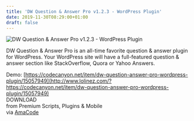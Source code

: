 ```yaml
---
title: 'DW Question & Answer Pro v1.2.3 - WordPress Plugin'
date: 2019-11-30T08:29:00+01:00
draft: false
---
```


![DW Question & Answer Pro v1.2.3 - WordPress Plugin](http://www.codelist.cc/uploads/posts/2019-11/1575098737_dw-question.jpg "DW Question & Answer Pro v1.2.3 - WordPress Plugin")  
  
DW Question & Answer Pro is an all-time favorite question & answer plugin for WordPress. Your WordPress site will have a full-featured question & answer section like StackOverflow, Quora or Yahoo Answers.  
  
Demo: [https://codecanyon.net/item/dw-question-answer-pro-wordpress-plugin/15057949](http://www.lolinez.com/?https://codecanyon.net/item/dw-question-answer-pro-wordpress-plugin/15057949)  
DOWNLOAD  
from Premium Scripts, Plugins & Mobile  
via [AmaCode](https://amazcode.ooo)